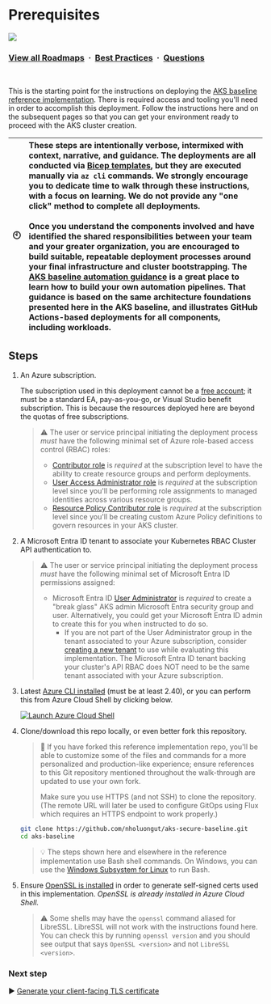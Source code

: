 # Prerequisites

![](https://i.imgur.com/waxVImv.png)
### [View all Roadmaps](https://github.com/nholuongut/all-roadmaps) &nbsp;&middot;&nbsp; [Best Practices](https://github.com/nholuongut/all-roadmaps/blob/main/public/best-practices/) &nbsp;&middot;&nbsp; [Questions](https://www.linkedin.com/in/nholuong/)
<br/>

This is the starting point for the instructions on deploying the [AKS baseline reference implementation](./README.md). There is required access and tooling you'll need in order to accomplish this deployment. Follow the instructions here and on the subsequent pages so that you can get your environment ready to proceed with the AKS cluster creation.

| :clock10: | These steps are intentionally verbose, intermixed with context, narrative, and guidance. The deployments are all conducted via [Bicep templates](https://learn.microsoft.com/azure/azure-resource-manager/bicep/overview), but they are executed manually via `az cli` commands. We strongly encourage you to dedicate time to walk through these instructions, with a focus on learning. We do not provide any "one click" method to complete all deployments.<br><br>Once you understand the components involved and have identified the shared responsibilities between your team and your greater organization, you are encouraged to build suitable, repeatable deployment processes around your final infrastructure and cluster bootstrapping. The [AKS baseline automation guidance](https://github.com/Azure/aks-baseline-automation#aks-baseline-automation) is a great place to learn how to build your own automation pipelines. That guidance is based on the same architecture foundations presented here in the AKS baseline, and illustrates GitHub Actions-based deployments for all components, including workloads. |
|-----------|:--------------------------|

## Steps

1. An Azure subscription.

   The subscription used in this deployment cannot be a [free account](https://azure.microsoft.com/free); it must be a standard EA, pay-as-you-go, or Visual Studio benefit subscription. This is because the resources deployed here are beyond the quotas of free subscriptions.

   > :warning: The user or service principal initiating the deployment process *must* have the following minimal set of Azure role-based access control (RBAC) roles:
   >
   > - [Contributor role](https://learn.microsoft.com/azure/role-based-access-control/built-in-roles#contributor) is *required* at the subscription level to have the ability to create resource groups and perform deployments.
   > - [User Access Administrator role](https://learn.microsoft.com/azure/role-based-access-control/built-in-roles#user-access-administrator) is *required* at the subscription level since you'll be performing role assignments to managed identities across various resource groups.
   > - [Resource Policy Contributor role](https://learn.microsoft.com/azure/role-based-access-control/built-in-roles#resource-policy-contributor) is *required* at the subscription level since you'll be creating custom Azure Policy definitions to govern resources in your AKS cluster.

1. A Microsoft Entra ID tenant to associate your Kubernetes RBAC Cluster API authentication to.

   > :warning: The user or service principal initiating the deployment process *must* have the following minimal set of Microsoft Entra ID permissions assigned:
   >
   > - Microsoft Entra ID [User Administrator](https://learn.microsoft.com/azure/active-directory/users-groups-roles/directory-assign-admin-roles#user-administrator-permissions) is *required* to create a "break glass" AKS admin Microsoft Entra security group and user. Alternatively, you could get your Microsoft Entra ID admin to create this for you when instructed to do so.
   >   - If you are not part of the User Administrator group in the tenant associated to your Azure subscription, consider [creating a new tenant](https://learn.microsoft.com/azure/active-directory/fundamentals/active-directory-access-create-new-tenant#create-a-new-tenant-for-your-organization) to use while evaluating this implementation. The Microsoft Entra ID tenant backing your cluster's API RBAC does NOT need to be the same tenant associated with your Azure subscription.

1. Latest [Azure CLI installed](https://learn.microsoft.com/cli/azure/install-azure-cli?view=azure-cli-latest) (must be at least 2.40), or you can perform this from Azure Cloud Shell by clicking below.

   [![Launch Azure Cloud Shell](https://learn.microsoft.com/azure/includes/media/cloud-shell-try-it/launchcloudshell.png)](https://shell.azure.com)

1. Clone/download this repo locally, or even better fork this repository.

   > :twisted_rightwards_arrows: If you have forked this reference implementation repo, you'll be able to customize some of the files and commands for a more personalized and production-like experience; ensure references to this Git repository mentioned throughout the walk-through are updated to use your own fork.
   >
   > Make sure you use HTTPS (and not SSH) to clone the repository. (The remote URL will later be used to configure GitOps using Flux which requires an HTTPS endpoint to work properly.)

   ```bash
   git clone https://github.com/nholuongut/aks-secure-baseline.git
   cd aks-baseline
   ```

   > :bulb: The steps shown here and elsewhere in the reference implementation use Bash shell commands. On Windows, you can use the [Windows Subsystem for Linux](https://learn.microsoft.com/windows/wsl/about) to run Bash.

1. Ensure [OpenSSL is installed](https://github.com/openssl/openssl#download) in order to generate self-signed certs used in this implementation. *OpenSSL is already installed in Azure Cloud Shell.*

   > :warning: Some shells may have the `openssl` command aliased for LibreSSL. LibreSSL will not work with the instructions found here. You can check this by running `openssl version` and you should see output that says `OpenSSL <version>` and not `LibreSSL <version>`.

### Next step

:arrow_forward: [Generate your client-facing TLS certificate](./02-ca-certificates.md)
